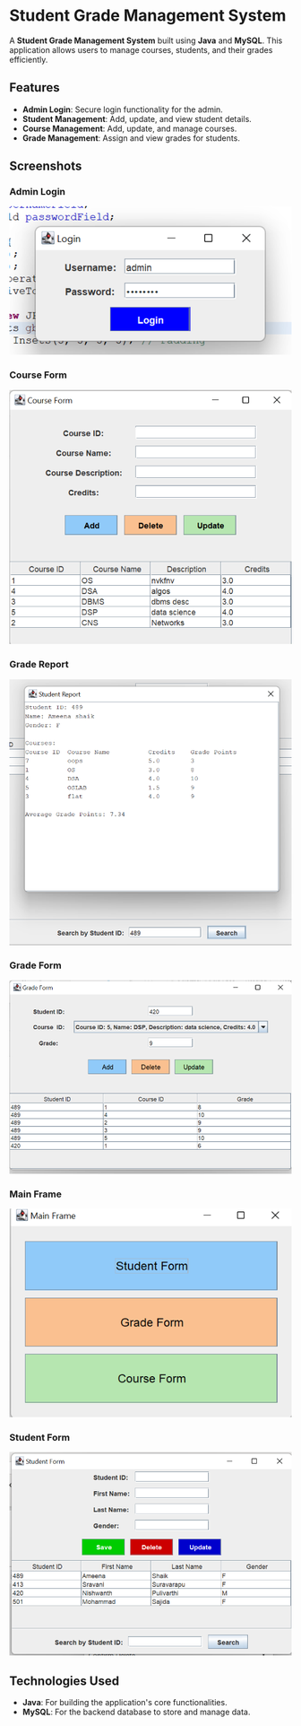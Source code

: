 # Student Grade Management System

A **Student Grade Management System** built using **Java** and **MySQL**. This application allows users to manage courses, students, and their grades efficiently.

## Features
- **Admin Login**: Secure login functionality for the admin.
- **Student Management**: Add, update, and view student details.
- **Course Management**: Add, update, and manage courses.
- **Grade Management**: Assign and view grades for students.

## Screenshots

### Admin Login
![Admin Login](studgg_ss/admin_log.png)

### Course Form
![Course Form](studgg_ss/course-form.png)

### Grade Report
![Grade Report](studgg_ss/grade-report.png)

### Grade Form
![Grade Form](studgg_ss/grade_form.png)

### Main Frame
![Main Frame](studgg_ss/main_frame.png)

### Student Form
![Student Form](studgg_ss/student_form.png)

## Technologies Used
- **Java**: For building the application's core functionalities.
- **MySQL**: For the backend database to store and manage data.
